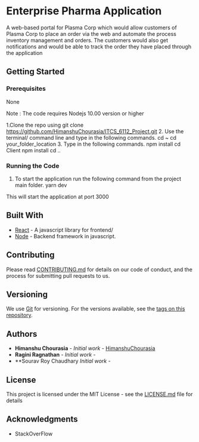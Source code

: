 # Enterprise Pharma Application
A web-based portal for Plasma Corp which would allow customers of Plasma Corp to place an order via the web and automate the process inventory management and orders. The customers would also get notifications and would be able to track the order they have placed through the application 



## Getting Started



### Prerequisites
None



Note : The code requires Nodejs 10.00 version or higher

1.Clone the repo using 
  git clone https://github.com/HimanshuChourasia/ITCS_6112_Project.git
2. Use the terminal/ command line and type in the following commands.
  cd ~
  cd your_folder_location
3. Type in the following commands.
npm install
cd Client 
npm install
cd ..




### Running the Code

1. To start the application run the following command from the project main folder.
  yarn dev


This will start the application at port 3000

## Built With

* [React](https://reactjs.org/) - A javascript library for frontend/
* [Node](https://nodejs.org/en/) - Backend framework in javascript.


## Contributing

Please read [CONTRIBUTING.md](https://gist.github.com/PurpleBooth/b24679402957c63ec426) for details on our code of conduct, and the process for submitting pull requests to us.

## Versioning

We use [Git](https://git-scm.com/) for versioning. For the versions available, see the [tags on this repository](https://github.com/HimanshuChourasia/Movie_Recommendations_Using_MRJob/tags). 

## Authors

* **Himanshu Chourasia** - *Initial work* - [HimanshuChourasia](https://github.com/HimanshuChourasia)
* **Ragini Ragnathan** - *Initial work* - 
* **Sourav Roy Chaudhary *Initial work* - 


## License

This project is licensed under the MIT License - see the [LICENSE.md](LICENSE.md) file for details

## Acknowledgments

* StackOverFlow

